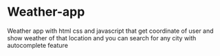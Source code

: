 # Weather-app
Weather app with html css and javascript that get coordinate of user and show weather of that location and you can search for any city with autocomplete feature 
